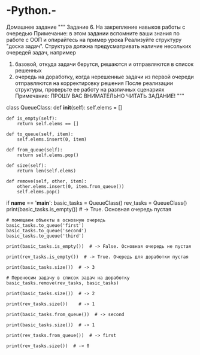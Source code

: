 # -Python.-
Домашнее задание
"""
Задание 6. На закрепление навыков работы с очередью
Примечание: в этом задании вспомните ваши знания по работе с ООП
и опирайтесь на пример урока
Реализуйте структуру "доска задач".
Структура должна предусматривать наличие несольких очередей задач, например
1) базовой, откуда задачи берутся, решаются и отправляются в список решенных
2) очередь на доработку, когда нерешенные задачи из первой очереди отправляются
на корректировку решения
После реализации структуры, проверьте ее работу на различных сценариях
Примечание: ПРОШУ ВАС ВНИМАТЕЛЬНО ЧИТАТЬ ЗАДАНИЕ!
"""

class QueueClass:
    def __init__(self):
        self.elems = []

    def is_empty(self):
        return self.elems == []

    def to_queue(self, item):
        self.elems.insert(0, item)

    def from_queue(self):
        return self.elems.pop()

    def size(self):
        return len(self.elems)

    def remove(self, other, item):
        other.elems.insert(0, item.from_queue())
        self.elems.pop()


if __name__ == '__main__':
    basic_tasks = QueueClass()
    rev_tasks = QueueClass()
    print(basic_tasks.is_empty())  # -> True. Основная очередь пустая

    # помещаем объекты в основную очередь
    basic_tasks.to_queue('first')
    basic_tasks.to_queue('second')
    basic_tasks.to_queue('third')

    print(basic_tasks.is_empty())  # -> False. Основная очередь не пустая

    print(rev_tasks.is_empty())  # -> True. Очередь для доработки пустая

    print(basic_tasks.size())  # -> 3

    # Переносим задачу в список задач на доработку
    basic_tasks.remove(rev_tasks, basic_tasks)

    print(basic_tasks.size())  # -> 2

    print(rev_tasks.size())    # -> 1

    print(basic_tasks.from_queue())  # -> second

    print(basic_tasks.size())  # -> 1

    print(rev_tasks.from_queue())  # -> first

    print(rev_tasks.size())  # -> 0
